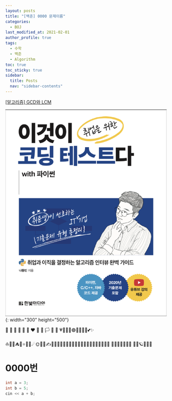 ```yaml
---
layout: posts
title: "[백준] 0000 문제이름"
categories:
  - BOJ
last_modified_at: 2021-02-01
author_profile: true
tags:
  - 수학
  - 백준
  - Algorithm
toc: true
toc_sticky: true
sidebar:
  title: Posts
  nav: "sidebar-contents"
---
```


<mark style='background-color: #f5f0ff'> </mark>

<a href="https://jerimo.github.io/algorithm/gcd/">[알고리즘] GCD와 LCM</a>

![이것이 코딩테스트다](/assets/image/book.PNG){: width="300" height="500"}

🚨 🚗 🚕 🚙 🚌 🚎 ❤️ 💯 💢 🏳️ 🏴 🏁 💗💟💜🔰🟣🔵🚩🏳‍🌈💕✨

⛵🚤🚢⛺🌟⭐🌈🌠☄🌞🤩🐣✍🙋‍♂️🎅👮‍♂️👨‍💻👩‍💻🎆🎇🎈🎊🎃🎀🎪🎫👑💎🧸
🔑🎵🧪🧬📐📌🤹
🚀🌌🪐🌄🌅🌝

# 0000번

```C++
int a = 3;
int b = 5;
cin << a + b;
```
